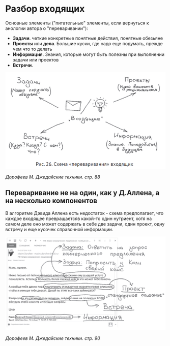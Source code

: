 # Разбор входящих

Основные элементы ("питательные" элементы, если вернуться к анологии автора о "переваривании"):

- **Задачи**. четкие конкретные понятные действия, понятные обезьяне
- **Проекты** или **дела**. Большие куски, где надо еще подумать, прежде чем что то делать
- **Информация**. Знания, которые могут быть полезны при выполнении задачи или проектов
- **Встречи**.

![digestion](img/digestion.png)

*Дорофеев М. Джедайские техники. стр. 88*

## Переваривание не на один, как у Д.Аллена, а на несколько компонентов

В алгоритме Дэвида Аллена есть недостаток - схема предполагает, что каждое входящее превращаетсяв какой-то один нутриент, хотя на самом деле оно может содержать в себе две задачи, один проект, одну встречу и еще кусочек справочной информации.

![1_from_inbox_to_few_components](img/1_from_inbox_to_few_components.png)

*Дорофеев М. Джедайские техники. стр. 90*
